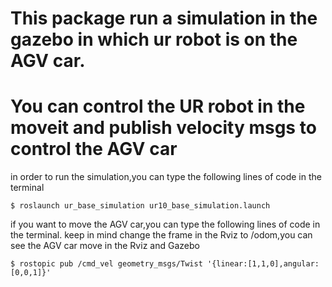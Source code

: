 # This package run a simulation in the gazebo in which ur robot is on the AGV car.
# You can control the UR robot in the moveit and publish velocity msgs to control the AGV car


in order to run the simulation,you can type the following lines of code in the terminal
```
$ roslaunch ur_base_simulation ur10_base_simulation.launch
```

if you want to move the AGV car,you can type the following lines of code in the terminal. keep in mind change the frame in the Rviz to /odom,you can see the AGV car move in the Rviz and Gazebo

```
$ rostopic pub /cmd_vel geometry_msgs/Twist '{linear:[1,1,0],angular:[0,0,1]}' 
```



